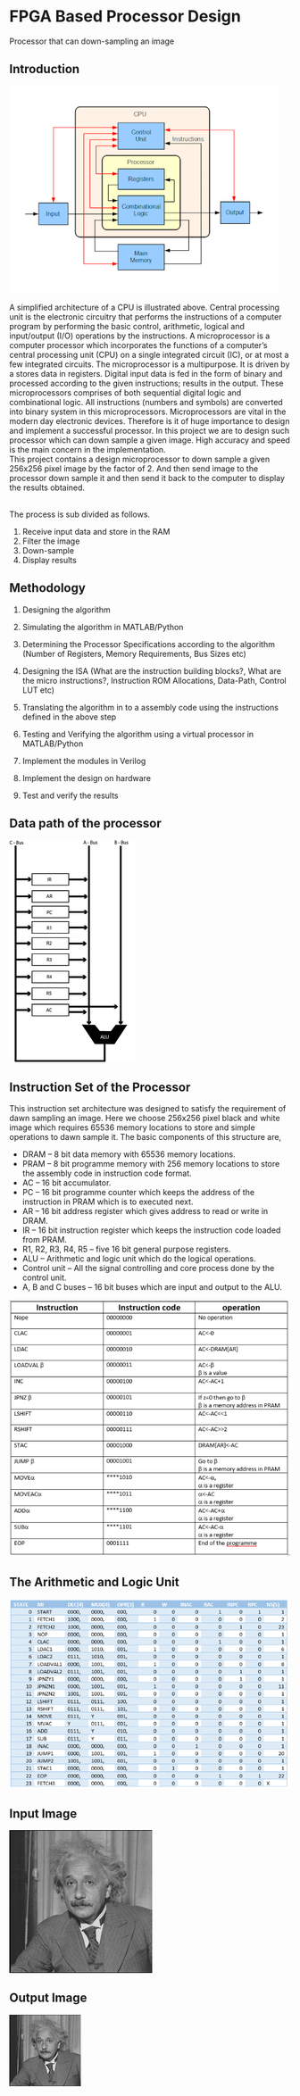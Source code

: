 # FPGA Based Processor Design
Processor that can down-sampling an image
## Introduction

![](images/cpu.png)

A simplified architecture of a CPU is illustrated above. Central processing unit is the
electronic circuitry that performs the instructions of a computer program by performing the
basic control, arithmetic, logical and input/output (I/O) operations by the instructions. A
microprocessor is a computer processor which incorporates the functions of a computer’s
central processing unit (CPU) on a single integrated circuit (IC), or at most a few
integrated circuits. The microprocessor is a multipurpose. It is driven by a stores data
in registers. Digital input data is fed in the form of binary and processed according to
the given instructions; results in the output. These microprocessors comprises of both
sequential digital logic and combinational logic. All instructions (numbers and symbols)
are converted into binary system in this microprocessors. Microprocessors are vital in
the modern day electronic devices. Therefore is it of huge importance to design and
implement a successful processor. In this project we are to design such processor which
can down sample a given image. High accuracy and speed is the main concern in the
implementation.
<br/>
This project contains a design microprocessor to down sample a given 256x256 pixel image by the factor of 2. And then send
image to the processor down sample it and then send it back to the
computer to display the results obtained.

<br/>
The process is sub divided as follows.

1. Receive input data and store in the RAM
2. Filter the image
3. Down-sample
4. Display results

## Methodology

1. Designing the algorithm

2. Simulating the algorithm in MATLAB/Python
3. Determining the Processor Specifications according to the algorithm (Number of
Registers, Memory Requirements, Bus Sizes etc)
4. Designing the ISA (What are the instruction building blocks?, What are the micro
instructions?, Instruction ROM Allocations, Data-Path, Control LUT etc)
5. Translating the algorithm in to a assembly code using the instructions defined in
the above step
6. Testing and Verifying the algorithm using a virtual processor in MATLAB/Python
7. Implement the modules in Verilog
8. Implement the design on hardware
9. Test and verify the results

## Data path of the processor

![](images/data1.png)

## Instruction Set of the Processor

This instruction set architecture was designed to satisfy the requirement of dawn sampling an image. Here we choose 256x256 pixel black and white image which requires 65536 memory locations to store and simple operations to dawn sample it. The basic components of this structure are,

- DRAM – 8 bit data memory with 65536 memory locations.
-	PRAM – 8 bit programme memory with 256 memory locations to store the assembly code in instruction code format.
-	AC – 16 bit accumulator. 
-	PC – 16 bit programme counter which keeps the address of the instruction in PRAM which is to executed next.
-	AR – 16 bit address register which gives address to read or write in DRAM.
-	IR – 16 bit instruction register which keeps the instruction code loaded from PRAM.
-	R1, R2, R3, R4, R5 – five 16 bit general purpose registers.
-	ALU – Arithmetic and logic unit which do the logical operations.
-	Control unit – All the signal controlling and core process done by the control unit.
-	A, B and C buses – 16 bit buses which are input and output to the ALU.

![](images/set.PNG)

## The Arithmetic and Logic Unit

![](images/micro.PNG)

## Input Image

![](images/einstein.jpg)

## Output Image

![](images/einstein_out.jpg)
